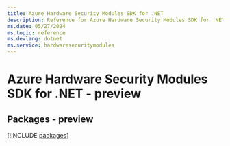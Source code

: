 ```yaml
---
title: Azure Hardware Security Modules SDK for .NET
description: Reference for Azure Hardware Security Modules SDK for .NET
ms.date: 05/27/2024
ms.topic: reference
ms.devlang: dotnet
ms.service: hardwaresecuritymodules
---
```

# Azure Hardware Security Modules SDK for .NET - preview
## Packages - preview
[!INCLUDE [packages](hardware-security-modules-index.md)]